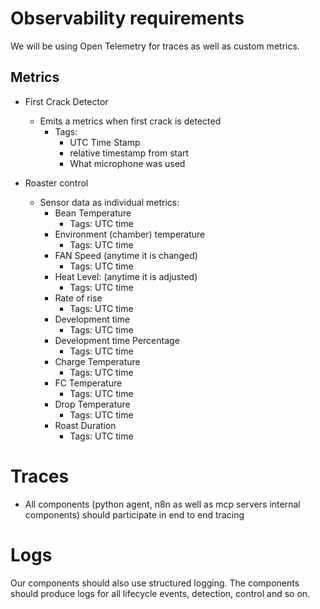 # Observability requirements

We will be using Open Telemetry for traces as well as custom metrics.

## Metrics

- First Crack Detector
 
  - Emits a metrics when first crack is detected
    - Tags:
      - UTC Time Stamp
      - relative timestamp from start
      - What microphone was used

- Roaster control
  - Sensor data as individual metrics:
    - Bean Temperature
      - Tags: UTC time
    - Environment (chamber) temperature
      - Tags: UTC time
    - FAN Speed (anytime it is changed)
      - Tags: UTC time
    - Heat Level: (anytime it is adjusted)
      - Tags: UTC time
    - Rate of rise
      - Tags: UTC time
    - Development time
      - Tags: UTC time
    - Development time Percentage
      - Tags: UTC time
    - Charge Temperature
      - Tags: UTC time
    - FC Temperature
      - Tags: UTC time
    - Drop Temperature
      - Tags: UTC time
    - Roast Duration
      - Tags: UTC time

# Traces

- All components (python agent, n8n as well as mcp servers internal components) should participate in end to end tracing

# Logs

Our components should also use structured logging. The components should produce logs for all lifecycle events, detection, control and so on.


